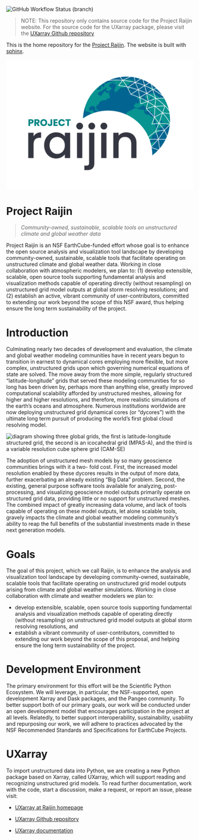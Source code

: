 
![GitHub Workflow Status (branch)](https://img.shields.io/github/workflow/status/NCAR/projectraijin.github.io/deploy-site/main?logo=github&style=for-the-badge)

> NOTE: This repository only contains source code for the Project Raijin website.
For the source code for the UXarray package, please visit the [UXarray Github repository](https://github.com/UXARRAY/uxarray)

This is the home repository for the [Project Raijin](https://raijin.ucar.edu).
The website is built with [sphinx](https://www.sphinx-doc.org/).

![Project Raijin logo](raijin/_static/images/logos/ProjectRaijin_Logo.png)

# Project Raijin

> *Community-owned, sustainable, scalable tools on unstructured climate and global weather data*

Project Raijin is an NSF EarthCube-funded effort whose goal is to
enhance the open source analysis and visualization tool landscape
by developing community-owned, sustainable, scalable tools that
facilitate operating on unstructured climate and global weather
data. Working in close collaboration with atmospheric modelers,
we plan to: (1) develop extensible, scalable, open source tools
supporting fundamental analysis and visualization methods capable
of operating directly (without resampling) on unstructured grid
model outputs at global storm resolving resolutions; and (2)
establish an active, vibrant community of user-contributors,
committed to extending our work beyond the scope of this NSF
award, thus helping ensure the long term sustainability of
the project.

# Introduction

Culminating nearly two decades of development and evaluation, the climate and global weather modeling
communities have in recent years begun to transition in earnest to dynamical cores employing more flexible,
but more complex, unstructured grids upon which governing numerical equations of state are solved.
The move away from the more simple, regularly structured “latitude-longitude” grids that served these
modeling communities for so long has been driven by, perhaps more than anything else, greatly improved
computational scalability afforded by unstructured meshes, allowing for higher and higher resolutions,
and therefore, more realistic simulations of the earth’s oceans and atmosphere. Numerous institutions
worldwide are now deploying unstructured grid dynamical cores (or “dycores”) with the ultimate long
term pursuit of producing the world’s first global cloud resolving model.

![diagram showing three global grids, the first is latitude-longitude structured grid, the second is an icocahedral grid (MPAS-A), and the third is a variable resolution cube sphere grid (CAM-SE)](raijin/_static/images/lat_lon-mpas-cam_se.png)

The adoption of unstructured mesh models by so many geoscience communities brings with it a two-
fold cost. First, the increased model resolution enabled by these dycores results in the output of more
data, further exacerbating an already existing “Big Data” problem. Second, the existing, general purpose
software tools available for analyzing, post-processing, and visualizing geoscience model outputs primarily
operate on structured grid data, providing little or no support for unstructured meshes. The combined
impact of greatly increasing data volume, and lack of tools capable of operating on these model outputs, let
alone scalable tools, gravely impacts the climate and global weather modeling community’s ability to reap
the full benefits of the substantial investments made in these next generation models.

# Goals

The goal of this project, which we call Raijin, is to enhance the analysis and visualization tool landscape
by developing community-owned, sustainable, scalable tools that facilitate operating on unstructured grid
model outputs arising from climate and global weather simulations. Working in close collaboration with
climate and weather modelers we plan to:

- develop extensible, scalable, open source tools supporting fundamental analysis and visualization
  methods capable of operating directly (without resampling) on unstructured grid model outputs at
  global storm resolving resolutions, and
- establish a vibrant community of user-contributors, committed to extending our work beyond the
  scope of this proposal, and helping ensure the long term sustainability of the project.

# Development Environment

The primary environment for this effort will be the Scientific Python Ecosystem. We will leverage, in
particular, the NSF-supported, open development Xarray and Dask packages, and the Pangeo community.
To better support both of our primary goals, our work will be conducted under an open development
model that encourages participation in the project at all levels. Relatedly, to better support
interoperability, sustainability, usability and repurposing our work, we will adhere to practices
advocated by the NSF Recommended Standards and Specifications for EarthCube Projects.

# UXarray

To import unstructured data into Python, we are creating a new Python package based on Xarray,
called UXarray, which will support reading and recognizing unstructured grid models. To read
further documentation, work with the code, start a discussion, make a request, or report
an issue, please visit:

- [UXarray at Raijin homepage](https://raijin.ucar.edu/uxarray.html)

- [UXarray Github repository](https://github.com/UXARRAY/uxarray)

- [UXarray documentation](https://uxarray.readthedocs.io/en/latest/index.html)
